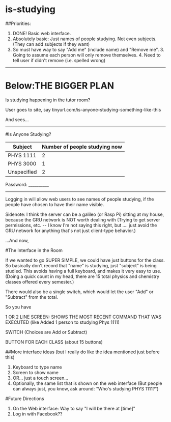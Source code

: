 is-studying
===========


##Priorities:
1. DONE! Basic web interface.
  1. Absolutely basic: Just names of people studying. Not even subjects. (They can add subjects if they want)
  2. So must have way to say "Add me" (include name) and "Remove me".
    3. Going to assume each person will only remove themselves.
    4. Need to tell user if didn't remove (i.e. spelled wrong)
    



----------------------

Below:THE BIGGER PLAN
===============

Is studying happening in the tutor room?


User goes to site, say
tinyurl.com/is-anyone-studying-something-like-this

And sees...

--------------

#Is Anyone Studying?

Subject|Number of people studying now
-------|------------
PHYS 1111 | 2
PHYS 3000|1
Unspecified| 2

Password: __________

--------------

Logging in will allow web users to see names of people studying, if the people have chosen to have their name visible.

Sidenote: I think the server can be a galileo (or Rasp Pi) sitting at my house, because the GRU network is NOT worth dealing with (Trying to get server permissions, etc. -- I know I'm not saying this right, but .... just avoid the GRU network for anything that's not just client-type behavior.) 


...And now,

#The Interface in the Room

If we wanted to go SUPER SIMPLE, we could have just buttons for the class. So basically don't record that "name" is studying, just "subject" is being studied.
This avoids having a full keyboard, and makes it very easy to use.
(Doing a quick count in my head, there are 15 total physics and chemistry classes offered every semester.)

There would also be a single switch, which would let the user "Add" or "Subtract" from the total.

So you have

1 OR 2 LINE SCREEN: SHOWS THE MOST RECENT COMMAND THAT WAS EXECUTED (like Added 1 person to studying Phys 1111)

SWITCH (Choices are Add or Subtract)

BUTTON FOR EACH CLASS (about 15 buttons)


##More interface ideas (but I really do like the idea mentioned just before this)

1) Keyboard to type name
2) Screen to show name
3) OR... just a touch screen...
3) Optionally, the same list that is shown on the web interface (But people can always just, you know, ask around: "Who's studying PHYS 1111?")


#Future Directions
1) On the Web interface: Way to say "I will be there at [time]"
2) Log in with Facebook??
